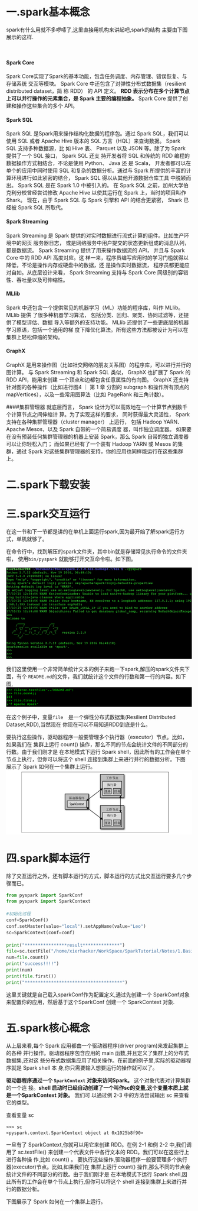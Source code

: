 # 一.spark基本概念
spark有什么用就不多啰嗦了,这里直接用机构来讲起吧,spark的结构
主要由下图展示的这样.

![]()

#### Spark Core
Spark Core实现了Spark的基本功能，包含任务调度、内存管理、错误恢复、与存储系统
交互等模块。 Spark Core 中还包含了对弹性分布式数据集（resilient distributed dataset，简
称 RDD） 的 API 定义。 **RDD 表示分布在多个计算节点上可以并行操作的元素集合，是
Spark 主要的编程抽象。** Spark Core 提供了创建和操作这些集合的多个 API。

#### Spark SQL
Spark SQL 是Spark用来操作结构化数据的程序包。通过 Spark SQL，我们可以使用 SQL
或者 Apache Hive 版本的 SQL 方言（HQL）来查询数据。 Spark SQL 支持多种数据源，比
如 Hive 表、 Parquet 以及 JSON 等。除了为 Spark 提供了一个 SQL 接口， Spark SQL 还支
持开发者将 SQL 和传统的 RDD 编程的数据操作方式相结合，不论是使用 Python、 Java 还
是 Scala， 开发者都可以在单个的应用中同时使用 SQL 和复杂的数据分析。通过与 Spark
所提供的丰富的计算环境进行如此紧密的结合， Spark SQL 得以从其他开源数据仓库工具
中脱颖而出。 Spark SQL 是在 Spark 1.0 中被引入的。
在 Spark SQL 之前，加州大学伯克利分校曾经尝试修改 Apache Hive 以使其运行在 Spark
上，当时的项目叫作 Shark。 现在，由于 Spark SQL 与 Spark 引擎和 API 的结合更紧密，
Shark 已经被 Spark SQL 所取代。

#### Spark Streaming
Spark Streaming 是 Spark 提供的对实时数据进行流式计算的组件。比如生产环境中的网页
服务器日志， 或是网络服务中用户提交的状态更新组成的消息队列，都是数据流。 Spark
Streaming 提供了用来操作数据流的 API， 并且与 Spark Core 中的 RDD API 高度对应。这
样一来，程序员编写应用时的学习门槛就得以降低，不论是操作内存或硬盘中的数据，还
是操作实时数据流， 程序员都更能应对自如。从底层设计来看， Spark Streaming 支持与
Spark Core 同级别的容错性、吞吐量以及可伸缩性。

#### MLlib
Spark 中还包含一个提供常见的机器学习（ML）功能的程序库，叫作 MLlib。 MLlib 提供
了很多种机器学习算法， 包括分类、回归、聚类、协同过滤等，还提供了模型评估、数据
导入等额外的支持功能。 MLlib 还提供了一些更底层的机器学习原语，包括一个通用的梯
度下降优化算法。所有这些方法都被设计为可以在集群上轻松伸缩的架构。

#### GraphX
GraphX 是用来操作图（比如社交网络的朋友关系图）的程序库，可以进行并行的图计算。
与 Spark Streaming 和 Spark SQL 类似， GraphX 也扩展了 Spark 的 RDD API，能用来创建
一个顶点和边都包含任意属性的有向图。 GraphX 还支持针对图的各种操作（比如进行图4 ｜ 第 1 章
分割的 subgraph 和操作所有顶点的 mapVertices），以及一些常用图算法（比如 PageRank
和三角计数）。

####集群管理器
就底层而言， Spark 设计为可以高效地在一个计算节点到数千个计算节点之间伸缩计
算。为了实现这样的要求， 同时获得最大灵活性， Spark 支持在各种集群管理器（cluster
manager） 上运行， 包括 Hadoop YARN、 Apache Mesos，以及 Spark 自带的一个简易调度
器，叫作独立调度器。 如果要在没有预装任何集群管理器的机器上安装 Spark，那么 Spark
自带的独立调度器可以让你轻松入门； 而如果已经有了一个装有 Hadoop YARN 或 Mesos
的集群，通过 Spark 对这些集群管理器的支持，你的应用也同样能运行在这些集群上。


# 二.spark下载安装

# 三.spark交互运行
在这一节和下一节都是讲的在单机上面运行spark,因为最开始了解spark运行方式，单机就够了。

在命令行中，找到解压的spark文件夹，其中bin就是存储常见执行命令的文件夹啦，
使用`bin/pyspark` 就能够打开交互命令啦。如下图。

![](https://github.com/XierHacker/SparkTutorial/blob/master/cache/1.Basic/1.jpg)

我们这里使用一个非常简单统计文本的例子来跑一下spark,解压的spark文件夹下面，有个
`README.md`的文件，我们就统计这个文件的行数和第一行的内容。如下图,
![](https://github.com/XierHacker/SparkTutorial/blob/master/cache/1.Basic/2.png)

在这个例子中，变量`file`　是一个弹性分布式数据集(Resilient Distributed Dataset,RDD),当然现在
你现在可以不用知道RDD到底是什么。

要执行这些操作，驱动器程序一般要管理多个执行器（executor）节点。比如，如果我们在
集群上运行 count() 操作，那么不同的节点会统计文件的不同部分的行数。由于我们刚才是
在本地模式下运行 Spark shell，因此所有的工作会在单个节点上执行，但你可以将这个 shell
连接到集群上来进行并行的数据分析。下图 展示了 Spark 如何在一个集群上运行。
![](https://github.com/XierHacker/SparkTutorial/blob/master/cache/1.Basic/3.png)



# 四.spark脚本运行
除了交互运行之外，还有脚本运行的方式，脚本运行的方式比交互运行要多几个步骤而已。
```python
from pyspark import SparkConf
from pyspark import SparkContext

#初始化过程
conf=SparkConf()
conf.setMaster(value="local").setAppName(value="Leo")
sc=SparkContext(conf=conf)

print("****************result**************")
file=sc.textFile("/home/xierhacker/WorkSpace/SparkTutorial/Notes/1.Basic.md")
num=file.count()
print("success!!!!")
print(num)
print(file.first())
print("*************************************")

```
这里关键就是自己载入sparkConf作为配置定义,通过先创建一个 
SparkConf对象来配置你的应用，然后基于这个SparkConf 创建一个 SparkContext 对象.

# 五.spark核心概念
从上层来看,每个 Spark 应用都由一个驱动器程序(driver program)来发起集群上的各种
并行操作。驱动器程序包含应用的 main 函数,并且定义了集群上的分布式数据集,还对这
些分布式数据集应用了相关操作。在前面的例子里,实际的驱动器程序就是 Spark shell 本
身,你只需要输入想要运行的操作就可以了。

**驱动器程序通过一个 `SparkContext` 对象来访问Spark。** 这个对象代表对计算集群的一个连
接。**shell 启动时已经自动创建了一个叫作sc的变量,这个变量本质上就是一个SparkContext 对象。** 我们可
以通过例 2-3 中的方法尝试输出 sc 来查看它的类型。

查看变量 sc
```
>>> sc
<pyspark.context.SparkContext object at 0x1025b8f90>
```

一旦有了 SparkContext,你就可以用它来创建 RDD。在例 2-1 和例 2-2 中,我们调用了
sc.textFile() 来创建一个代表文件中各行文本的 RDD。我们可以在这些行上进行各种操
作,比如 count() 。
要执行这些操作,驱动器程序一般要管理多个执行器(executor)节点。比如,如果我们在
集群上运行 count() 操作,那么不同的节点会统计文件的不同部分的行数。由于我们刚才是
在本地模式下运行 Spark shell,因此所有的工作会在单个节点上执行,但你可以将这个 shell
连接到集群上来进行并行的数据分析。

下图展示了 Spark 如何在一个集群上运行。

